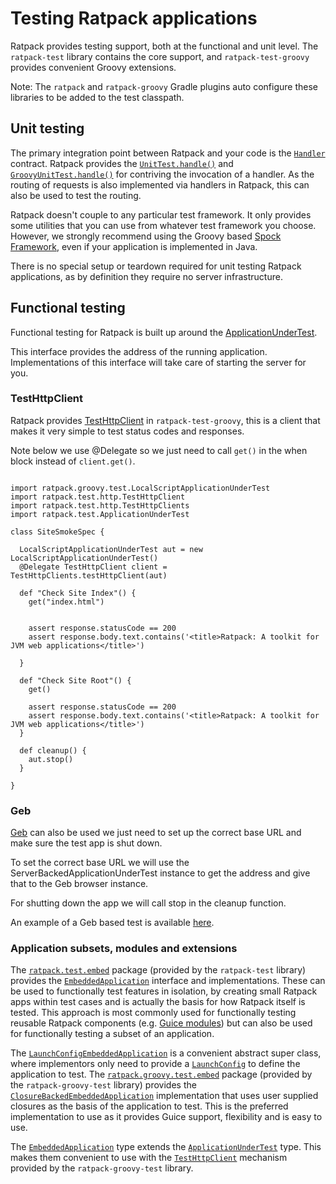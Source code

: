 # Testing Ratpack applications

Ratpack provides testing support, both at the functional and unit level.
The `ratpack-test` library contains the core support, and `ratpack-test-groovy` provides convenient Groovy extensions.

Note: The `ratpack` and `ratpack-groovy` Gradle plugins auto configure these libraries to be added to the test classpath.

## Unit testing

The primary integration point between Ratpack and your code is the [`Handler`](api/ratpack/handling/Handler.html) contract.
Ratpack provides the [`UnitTest.handle()`](api/ratpack/test/UnitTest.html#handle-ratpack.handling.Handler-ratpack.func.Action-) and
[`GroovyUnitTest.handle()`](api/ratpack/groovy/test/GroovyUnitTest.html#handle-ratpack.handling.Handler-groovy.lang.Closure-) for contriving the invocation of a handler.
As the routing of requests is also implemented via handlers in Ratpack, this can also be used to test the routing.

Ratpack doesn't couple to any particular test framework.
It only provides some utilities that you can use from whatever test framework you choose.
However, we strongly recommend using the Groovy based [Spock Framework](http://www.spockframework.org), even if your application is implemented in Java.

There is no special setup or teardown required for unit testing Ratpack applications, as by definition they require no server infrastructure.

## Functional testing
Functional testing for Ratpack is built up around the [ApplicationUnderTest](api/ratpack/test/ApplicationUnderTest.html).

This interface provides the address of the running application. Implementations of this interface will take care of starting the server for you.

### TestHttpClient

Ratpack provides [TestHttpClient](api/ratpack/test/http/TestHttpClient.html) in `ratpack-test-groovy`, this is a client that makes it very simple to test status codes and responses.

Note below we use @Delegate so we just need to call `get()` in the when block instead of `client.get()`.

```language-groovy tested

import ratpack.groovy.test.LocalScriptApplicationUnderTest
import ratpack.test.http.TestHttpClient
import ratpack.test.http.TestHttpClients
import ratpack.test.ApplicationUnderTest

class SiteSmokeSpec {

  LocalScriptApplicationUnderTest aut = new LocalScriptApplicationUnderTest()
  @Delegate TestHttpClient client = TestHttpClients.testHttpClient(aut)

  def "Check Site Index"() {
    get("index.html")


    assert response.statusCode == 200
    assert response.body.text.contains('<title>Ratpack: A toolkit for JVM web applications</title>')

  }

  def "Check Site Root"() {
    get()

    assert response.statusCode == 200
    assert response.body.text.contains('<title>Ratpack: A toolkit for JVM web applications</title>')
  }

  def cleanup() {
    aut.stop()
  }

}
``` 

### Geb

[Geb](http://www.gebish.org/) can also be used we just need to set up the correct base URL and make sure the test app is shut down.

To set the correct base URL we will use the ServerBackedApplicationUnderTest instance to get the address and give that to the Geb browser instance.

For shutting down the app we will call stop in the cleanup function.

An example of a Geb based test is available [here](https://github.com/ratpack/ratpack/blob/master/ratpack-site/src/browserTest/groovy/ratpack/site/SiteBrowserSmokeSpec.groovy).

### Application subsets, modules and extensions

The [`ratpack.test.embed`](api/ratpack/test/embed/package-summary.html) package (provided by the `ratpack-test` library) provides the [`EmbeddedApplication`](api/ratpack/test/embed/EmbeddedApplication.html) interface and implementations.
These can be used to functionally test features in isolation, by creating small Ratpack apps within test cases and is actually the basis for how Ratpack itself is tested.
This approach is most commonly used for functionally testing reusable Ratpack components (e.g. [Guice modules](guice.html)) but can also be used for functionally testing a subset of an application.

The [`LaunchConfigEmbeddedApplication`](api/ratpack/test/embed/LaunchConfigEmbeddedApplication.html) is a convenient abstract super class,
where implementors only need to provide a [`LaunchConfig`](api/ratpack/launch/LaunchConfig.html) to define the application to test.
The [`ratpack.groovy.test.embed`](api/ratpack/groovy/test/embed/package-summary.html) package (provided by the `ratpack-groovy-test` library) provides the [`ClosureBackedEmbeddedApplication`](api/ratpack/groovy/test/embed/ClosureBackedEmbeddedApplication.html) implementation that uses user supplied closures as the basis of the application to test.
This is the preferred implementation to use as it provides Guice support, flexibility and is easy to use.

The [`EmbeddedApplication`](api/ratpack/test/embed/EmbeddedApplication.html) type extends the [`ApplicationUnderTest`](api/ratpack/test/ApplicationUnderTest.html) type.
This makes them convenient to use with the [`TestHttpClient`](api/ratpack/test/http/TestHttpClients.html) mechanism provided by the `ratpack-groovy-test` library.

